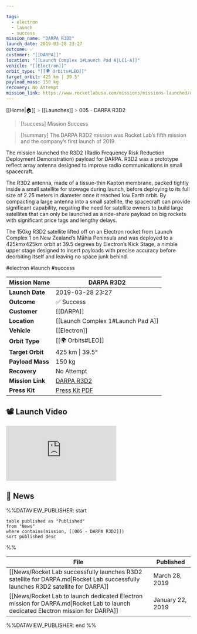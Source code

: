 ```yaml
---

tags:
  - electron
  - launch
  - success
mission_name: "DARPA R3D2"
launch_date: 2019-03-28 23:27
outcome: ✅
customer: "[[DARPA]]"
location: "[[Launch Complex 1#Launch Pad A|LC1-A]]"
vehicle: "[[Electron]]"
orbit_type: "[[🌍 Orbits#LEO]]"
target_orbit: 425 km | 39.5°
payload_mass: 150 kg
recovery: No Attempt
mission_link: https://www.rocketlabusa.com/missions/missions-launched/darpa-r3d2/
---
```

[[Home|🏠]]  <span style="color: LightSlateGray">></span>  <span class="no-hover">[[Launches]]</span>  <span style="color: LightSlateGray">></span>  005 - DARPA R3D2

>[!success] Mission Success

>[!summary]
The DARPA R3D2 mission was Rocket Lab’s fifth mission and the company’s first launch of 2019.
>
The mission launched the R3D2 (Radio Frequency Risk Reduction Deployment Demonstration) payload for DARPA. R3D2 was a prototype reflect array antenna designed to improve radio communications in small spacecraft.
>
The R3D2 antenna, made of a tissue-thin Kapton membrane, packed tightly inside a small satellite for stowage during launch, before deploying to its full size of 2.25 meters in diameter once it reached low Earth orbit. By compacting a large antenna into a small satellite, the spacecraft can provide significant capability, negating the need for satellite owners to build large satellites that can only be launched as a ride-share payload on big rockets with significant price tags and lengthy delays.
>
The 150kg R3D2 satellite lifted off on an Electron rocket from Launch Complex 1 on New Zealand’s Māhia Peninsula and was deployed to a 425kmx425km orbit at 39.5 degrees by Electron’s Kick Stage, a nimble upper stage designed to insert payloads with precise accuracy before deorbiting itself and leaving no space junk behind. 


#electron #launch #success

| **Mission Name** | DARPA R3D2                                                                                    |
| ---------------- | --------------------------------------------------------------------------------------------- |
| **Launch Date**  | 2019-03-28 23:27                                                                              |
| **Outcome**      | ✅ Success                                                                                     |
| **Customer**     | [[DARPA]]                                                                                     |
| **Location**     | [[Launch Complex 1#Launch Pad A]]                                                             |
| **Vehicle**      | [[Electron]]                                                                                  |
| **Orbit Type**   | [[🌍 Orbits#LEO]]                                                                             |
| **Target Orbit** | 425 km &#124; 39.5°                                                                           |
| **Payload Mass** | 150 kg                                                                                        |
| **Recovery**     | No Attempt                                                                                    |
| **Mission Link** | [DARPA R3D2](https://www.rocketlabusa.com/missions/missions-launched/darpa-r3d2/)             |
| **Press Kit**    | [Press Kit PDF](https://rocketlabcorp.com/assets/Uploads/Rocket-Lab-press-kit-DARPA-R3D4.pdf) |


## 📽️ Launch Video

<div class="responsive-video">
<iframe src="https://www.youtube.com/embed/TGhlWMJtDEI" title="Rocket Lab&#39;s Electron - DARPA R3D2 Mission" frameborder="0" allow="accelerometer; autoplay; clipboard-write; encrypted-media; gyroscope; picture-in-picture; web-share" referrerpolicy="strict-origin-when-cross-origin" allowfullscreen></iframe>     
</div>

## 📰 News
%%DATAVIEW_PUBLISHER: start
```
table published as "Published"
from "News"
where contains(mission, [[005 - DARPA R3D2]])
sort published desc
```
%%

| File                                                                                                                             | Published        |
| -------------------------------------------------------------------------------------------------------------------------------- | ---------------- |
| [[News/Rocket Lab successfully launches R3D2 satellite for DARPA.md\|Rocket Lab successfully launches R3D2 satellite for DARPA]] | March 28, 2019   |
| [[News/Rocket Lab to launch dedicated Electron mission for DARPA.md\|Rocket Lab to launch dedicated Electron mission for DARPA]] | January 22, 2019 |

%%DATAVIEW_PUBLISHER: end %%